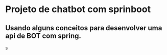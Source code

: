# Projeto de chatbot com sprinboot

## Usando alguns conceitos para desenvolver uma api de BOT com spring.

s
